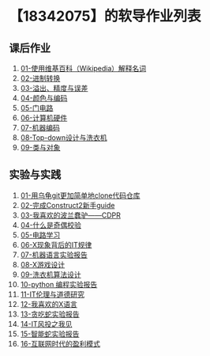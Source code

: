 # 【18342075】的软导作业列表

## 课后作业

1. <a href="hw01">01-使用维基百科（Wikipedia）解释名词</a>
2. <a href="hw02">02-进制转换</a>
3. <a href="hw03">03-溢出、精度与误差</a>
4. <a href="hw04">04-颜色与编码</a>
5. <a href="hw05">05-门电路</a>
6. <a href="hw06">06-计算机硬件</a>
7. <a href="hw07">07-机器编码</a>
8. <a href="hw08">08-Top-down设计与洗衣机</a>
9. <a href="hw09">09-类与对象</a>
## 实验与实践

1. <a href="lab01" >01-用乌龟git更加简单地clone代码仓库</a>
2. <a href="lab02">02-完成Construct2新手guide</a>
3. <a href="lab03">03-我喜欢的波兰蠢驴——CDPR</a>
4. <a href="lab04">04-什么是奇偶校验</a>
5. [05-电路学习](lab05)
6. [06-X现象背后的IT规律](lab06)
7. <a href="lab07">07-机器语言实验报告</a>
8. <a href="lab08">08-X游戏设计</a>
9. <a href="lab09">09-洗衣机算法设计</a>
10. <a href="lab10">10-python 编程实验报告</a>
11. <a href="lab11">11-IT伦理与道德研究</a>
12. [12-我喜欢的X语言](lab12)
13. [13-贪吃蛇实验报告](lab13)
14. [14-IT风投之我见](lab14)
15. [15-智能蛇实验报告](lab15)
16. [16-互联网时代的盈利模式](lab16)


<!--## Markdown 语法演示

![](images/exclamation.png) 语法 [demo 文档](demo)， [source](https://github.com/sysu-swi/homework/blob/gh-pages/demo.md)-->




